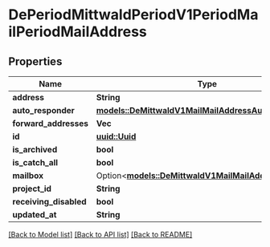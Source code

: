# DePeriodMittwaldPeriodV1PeriodMailPeriodMailAddress

## Properties

Name | Type | Description | Notes
------------ | ------------- | ------------- | -------------
**address** | **String** |  | 
**auto_responder** | [**models::DeMittwaldV1MailMailAddressAutoResponder**](de_mittwald_v1_mail_MailAddress_autoResponder.md) |  | 
**forward_addresses** | **Vec<String>** |  | 
**id** | [**uuid::Uuid**](uuid::Uuid.md) |  | 
**is_archived** | **bool** |  | 
**is_catch_all** | **bool** |  | 
**mailbox** | Option<[**models::DeMittwaldV1MailMailAddressMailbox**](de_mittwald_v1_mail_MailAddress_mailbox.md)> |  | [optional]
**project_id** | **String** |  | 
**receiving_disabled** | **bool** |  | 
**updated_at** | **String** |  | 

[[Back to Model list]](../README.md#documentation-for-models) [[Back to API list]](../README.md#documentation-for-api-endpoints) [[Back to README]](../README.md)


